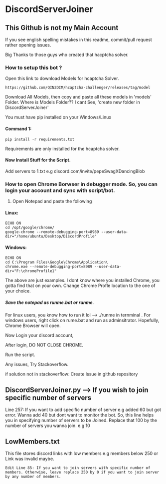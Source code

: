 # DiscordServerJoiner
## This Github is not my Main Account

If you see english spelling mistakes in this readme, commit/pull request rather opening issues.


Big Thanks to those guys who created that hacptcha solver.


### How to setup this bot ?

Open this link to download Models for hcaptcha Solver.
```
https://github.com/QIN2DIM/hcaptcha-challenger/releases/tag/model
```
Download All Models, then copy and paste all these models in 'models' Folder. Where is Models Folder?? I cant See, 'create new folder in DiscordServerJoiner'

You must have pip installed on your Windows/Linux
#### Command 1:
```
pip install -r requirements.txt
```
Requirements are only installed for the hcaptcha solver.

#### Now Install Stuff for the Script.
  Add servers to 1.txt e.g discord.com/invite/pepeSwagXDancingBlob

### How to open Chrome Borwser in debugger mode. So, you can login your account and sync with script/bot.
1. Open Notepad and paste the following

#### Linux:
```
ECHO ON
cd /opt/google/chrome/
google-chrome --remote-debugging-port=8989 --user-data-dir="/home/ubuntu/Desktop/DiscordProfile"
```

#### Windows:
```
ECHO ON
cd C:\Program Files\Google\Chrome\Application\
chrome.exe --remote-debugging-port=8989 --user-data-dir="F:\chromeProfile1"
```

The above are just examples. I dont know where you installed Chrome, you gotta find that on your own. 
Change Chrome Profle location to the one of your choice.

##### Save the notepad as runme.bat or runme.
For linux users, you know how to run it lol --> ./runme in ternminal <Enter key>.
For windows users,  right click on rume.bat and run as adminsitrator. 
Hopefully, Chrome Browser will open.

Now Login your discord account, 

After login, DO NOT CLOSE CHROME.

Run the script. 

Any issues, Try Stackoverflow.

if solution not in stackoverflow:
  Create Issue in github repository


## DiscordServerJoiner.py --> If you wish to join specific number of servers
Line 257:  If you want to add specific number of server e.g added 60 but got error. 
Wanna add 40 but dont want to monitor the bot.
So, this line helps you in specifying number of servers to be Joined.
Replace that 100 by the number of servers you wanna join. e.g 10

## LowMembers.txt
This file stores discord links with low members e.g members below 250
or Link was invalid maybe.

```
Edit Line 85: If you want to join servers with specific number of members. Otherwise, leave replace 250 by 0 if you want to join server by any number of members.
```
